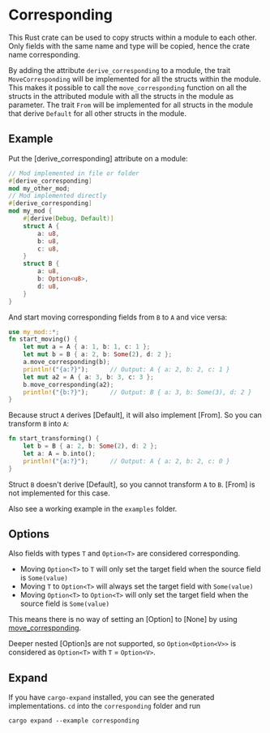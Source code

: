 # Corresponding

This Rust crate can be used to copy structs within a module to each other. Only fields with the same name and type will be copied,
hence the crate name corresponding.

By adding the attribute `derive_corresponding` to a module, the trait `MoveCorresponding` will be implemented
for all the structs within the module. This makes it possible to call the `move_corresponding`
function on all the structs in the attributed module with all the structs in the module as parameter.
The trait `From` will be implemented for all structs in the module that derive `Default` for all other structs in the module.

## Example

Put the [derive_corresponding] attribute on a module:

```rust
// Mod implemented in file or folder
#[derive_corresponding]
mod my_other_mod;
// Mod implemented directly
#[derive_corresponding]
mod my_mod {
    #[derive(Debug, Default)]
    struct A {
        a: u8,
        b: u8,
        c: u8,
    }
    struct B {
        a: u8,
        b: Option<u8>,
        d: u8,
    }
}
```

And start moving corresponding fields from `B` to `A` and vice versa:

```rust
use my_mod::*;
fn start_moving() {
    let mut a = A { a: 1, b: 1, c: 1 };
    let mut b = B { a: 2, b: Some(2), d: 2 };
    a.move_corresponding(b);
    println!("{a:?}");      // Output: A { a: 2, b: 2, c: 1 }
    let mut a2 = A { a: 3, b: 3, c: 3 };
    b.move_corresponding(a2);
    println!("{b:?}");      // Output: B { a: 3, b: Some(3), d: 2 }
}
```

Because struct `A` derives [Default], it will also implement [From]. So you can transform `B` into `A`:

```rust
fn start_transforming() {
    let b = B { a: 2, b: Some(2), d: 2 };
    let a: A = b.into();
    println!("{a:?}");      // Output: A { a: 2, b: 2, c: 0 }
}
```

Struct `B` doesn't derive [Default], so you cannot transform `A` to `B`. [From] is not implemented for this case.

Also see a working example in the `examples` folder.

## Options

Also fields with types `T` and `Option<T>` are considered corresponding.

- Moving `Option<T>` to `T` will only set the target field when the source field is `Some(value)`
- Moving `T` to `Option<T>` will always set the target field with `Some(value)`
- Moving `Option<T>` to `Option<T>` will only set the target field when the source field is `Some(value)`

This means there is no way of setting an [Option] to [None] by using [move_corresponding](MoveCorresponding::move_corresponding).

Deeper nested [Option]s are not supported, so `Option<Option<V>>` is considered as `Option<T>` with `T` = `Option<V>`.

## Expand

If you have `cargo-expand` installed, you can see the generated implementations. `cd` into the `corresponding` folder and run

`cargo expand --example corresponding`